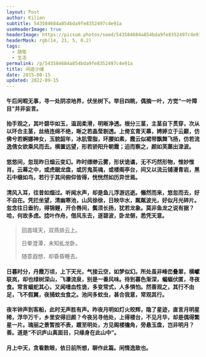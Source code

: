 ```yaml
---
layout: Post
author: Kilien
subtitle: 543584684a854bda9fe8352497c4e91a
useHeaderImage: true
headerImage: https://picsum.photos/seed/543584684a854bda9fe8352497c4e91a/1920/1080
headerMask: rgb(14, 21, 5, 0.2)
tags:
  - 随笔
  - 生活
permalink: /p/543584684a854bda9fe8352497c4e91a
title: 闲适少绪
date: 2015-08-15
updated: 2022-09-15
---
```


#### 午后闲暇无事，寻一处阴凉地界，伏坐树下。举目四眺，偶摘一叶，方觉“一叶障目”并非妄言。

#### 抬手观之，其叶碧华如玉，温润柔滑，明晰净透。根分三茎，主茎自下贯穿，次从以环合主茎，丝络连绵不绝，晰之若晶莹剔透。上倚玄青天幕，娉婷立于云巅，仿佛兮若婀娜神女，玉貌韶年，冰肌雪脂，环腰如素，霞云似裙带飘舞飞扬，仿若流逸倩女欲乘风而去。横置远望，形若骄阳升朝霞；迫而察之，颜如芙蕖出渌波。

#### 悠悠间，忽现昨日烟云变幻。昨时缥缈云雾，形状诡谲，无不巧然形物，惟妙惟肖。云幕之中，或虎踞龙盘，或厉鬼英魂，或楼阁亭台，间又以流云铺漫青岩，黑石中缀如鸟，若行于其间俯仰皆得，恍恍然如历异世焉。

#### 清风入耳，往昔如烟过。听闻水声，却是鱼儿浮游远逝。翛然而来，悠忽而去，好不自在。凭拦坐望，清幽寒池，山风徐徐，日映华水，粼粼波光，好似月光碎片。忽念往日垂钓，得锦鲤，开合唇间，鬓须长扬，犹若龙象。莫非鱼龙之说有据？哈，何故多虑。捻叶作舟，借风东去，逐碧波，卧龙侧，悉凭天意。

> 回首晴天，双燕排云上。
>
> 日晕澄潭，未知虬龙卧。
>
> 随意遐想，却昏昏睡去。

#### 日暮时分，丹霞万顷，上下天光，气接云空，如梦似幻。所处虽非峰峦叠翠，横巘联岚，却也绿树深山，飞瀑流泉，别是一番风味。待到暮色渐深，蝙蝠伏匿，寻夜食。常言蝠蛇其心，又闻嗜血性诡，多变常式，人多惧怕。然善观之，其行不由足，飞不假翼，夜捕蚊虫食之。池间多蚊虫，甚合我意，常观其行。

#### 夜半钟声到客船，此时无声胜有声。昨夜月明如灯火皎辉，隐了星迹，直言月明星稀，浮华万千，乡里安得旧颜？今夜另寻他处，上得楼台，不见月华，却是偶得繁星一片。瑰丽之景暂按不表，踱至明处，方见阁楼檐角，旁悬玉盘，岂非明月？善。道是“不识庐山真面目，只缘身在此山中”。

#### 月上中天，贪看数眼，依日前所想，聊作此篇。闲情逸致也。
